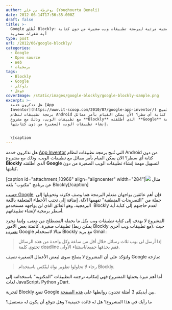 ```yaml
---
author: يوغرطة بن علي (Youghourta Benali)
date: 2012-06-14T17:56:35.000Z
draft: false
title: >-
  Google تُطلق Blockly: لغة برمجية مرئية لبرمجة تطبيقات ويب صغيرة من دون كتابة
  أية شفرات مصدرية  
type: post
url: /2012/06/google-blockly/
categories:
  - Google
  - Open source
  - Web
  - برمجيات
tags:
  - Blockly
  - Google
  - بلوكلي
  - جوجل
coverImage: /static/images/google-blockly/google-blockly-sample.png
excerpt: >-
  هل تذكرون خدمة [App
  Inventor](https://www.it-scoop.com/2010/07/google-app-inventor/) التي تُتيح
  برمجة تطبيقات لنظام Android من دون كتابة أي سطر؟ الآن يمكن القيام بأمر مماثل
  مع تطبيقات الويب، وذلك مع مشروع **Blockly** الذي أطلقته **Google** لتسهيل مهمة
  إنشاء تطبيقات الويب الصغيرة من دون كتابتها.


  \[caption
---
```

هل تذكرون خدمة [App Inventor](https://www.it-scoop.com/2010/07/google-app-inventor/) التي تُتيح برمجة تطبيقات لنظام Android من دون كتابة أي سطر؟ الآن يمكن القيام بأمر مماثل مع تطبيقات الويب، وذلك مع مشروع **Blockly** الذي أطلقته **Google** لتسهيل مهمة إنشاء تطبيقات الويب الصغيرة من دون كتابتها.

\[caption id="attachment\_10966" align="aligncenter" width="284"]![](/static/images/google-blockly/google-blockly-sample.png) مثال عن برنامج "مكتوب" بلغة Blockly\[/caption]

[حسب Google](http://code.google.com/p/google-blockly/wiki/FAQHighLevel)  فإن أهم عائقين يواجهان متعلم البرمجة هما وصف فكرته وتحويلها إلى جملة من "التصريحات المنطقية" تفهمها الآلة، إضافة إلى تجنب الأخطاء المتعلقة باللغة البرمجية، وهو العائق الذي لن يواجهه مستخدمو  Blockly لعدم حاجتهم إلى كتابة أية أسطر برمجية لإنشاء تطبيقاتهم.

المشروع لا يهدف إلى كتابة تطبيقات ويب بكل ما يحمله المصطلح من معنى، وإنما مجرد تطبيقات صغيرة، كأتمتة بعض الأمور (يمكن ربط Blockly مع تطبيقات ويب أخرى)، حيث [تضرب](http://code.google.com/p/google-blockly/wiki/FAQs) Google مثالا لاستخدام Blockly مع بريد Gmail:

> إذا أرسل لي بوب ثلاث رسائل خلال أقل من ساعة وكل واحدة من هذه الرسائل تحتوي كلمة deadline فقم بحذفها جميعاباستثناء الأولى.

ولتؤكد على أن المشروع لا يصلح سوى لبعض الأعمال الصغيرة تضيف Google مازحة:

> رجاء لا تحاولوا تطوير نواة لينُكس باستخدام Blockly.

أما أهم ميزة يحملها المشروع فهي إمكانية ترجمة التطبيقات "المكتوبة" باستخدامه إلى لغات JavaScript، Python وDart.

لتجربة Blockly تضع Google بين أيديكم 3 أمثلة تجدون روابطها على [هذه الصفحة](http://code.google.com/p/google-blockly/).

ما رأيك في هذا المشروع؟ هل له فائدة حقيقية؟ وهل تتوقع أن يكون له مستقبل؟
